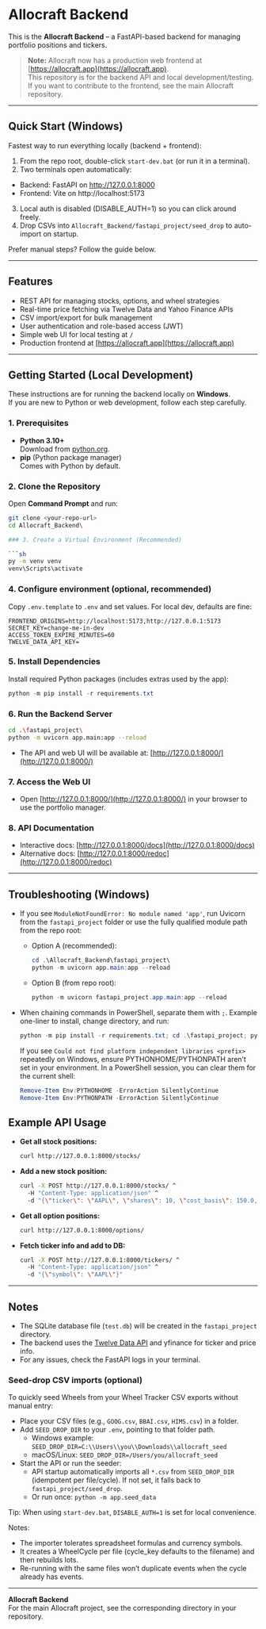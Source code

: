 # Allocraft Backend

This is the **Allocraft Backend** – a FastAPI-based backend for managing portfolio positions and tickers.

> **Note:** Allocraft now has a production web frontend at [https://allocraft.app](https://allocraft.app).  
> This repository is for the backend API and local development/testing.  
> If you want to contribute to the frontend, see the main Allocraft repository.

---

## Quick Start (Windows)

Fastest way to run everything locally (backend + frontend):

1) From the repo root, double-click `start-dev.bat` (or run it in a terminal).
2) Two terminals open automatically:
  - Backend: FastAPI on http://127.0.0.1:8000
  - Frontend: Vite on http://localhost:5173
3) Local auth is disabled (DISABLE_AUTH=1) so you can click around freely.
4) Drop CSVs into `Allocraft_Backend/fastapi_project/seed_drop` to auto-import on startup.

Prefer manual steps? Follow the guide below.

---

## Features

- REST API for managing stocks, options, and wheel strategies
- Real-time price fetching via Twelve Data and Yahoo Finance APIs
- CSV import/export for bulk management
- User authentication and role-based access (JWT)
- Simple web UI for local testing at `/`
- Production frontend at [https://allocraft.app](https://allocraft.app)

---

## Getting Started (Local Development)

These instructions are for running the backend locally on **Windows**.  
If you are new to Python or web development, follow each step carefully.

### 1. Prerequisites

- **Python 3.10+**  
  Download from [python.org](https://www.python.org/downloads/windows/).
- **pip** (Python package manager)  
  Comes with Python by default.

### 2. Clone the Repository

Open **Command Prompt** and run:

```sh
git clone <your-repo-url>
cd Allocraft_Backend\

### 3. Create a Virtual Environment (Recommended)

```sh
py -m venv venv
venv\Scripts\activate
```

### 4. Configure environment (optional, recommended)

Copy `.env.template` to `.env` and set values. For local dev, defaults are fine:

```
FRONTEND_ORIGINS=http://localhost:5173,http://127.0.0.1:5173
SECRET_KEY=change-me-in-dev
ACCESS_TOKEN_EXPIRE_MINUTES=60
TWELVE_DATA_API_KEY=
```

### 5. Install Dependencies

Install required Python packages (includes extras used by the app):

```powershell
python -m pip install -r requirements.txt
```

### 6. Run the Backend Server

```sh
cd .\fastapi_project\
python -m uvicorn app.main:app --reload
```

- The API and web UI will be available at: [http://127.0.0.1:8000/](http://127.0.0.1:8000/)

### 7. Access the Web UI

- Open [http://127.0.0.1:8000/](http://127.0.0.1:8000/) in your browser to use the portfolio manager.

### 8. API Documentation

- Interactive docs: [http://127.0.0.1:8000/docs](http://127.0.0.1:8000/docs)
- Alternative docs: [http://127.0.0.1:8000/redoc](http://127.0.0.1:8000/redoc)

---

## Troubleshooting (Windows)

- If you see `ModuleNotFoundError: No module named 'app'`, run Uvicorn from the `fastapi_project` folder or use the fully qualified module path from the repo root:

  - Option A (recommended):

    ```powershell
    cd .\Allocraft_Backend\fastapi_project\
    python -m uvicorn app.main:app --reload
    ```

  - Option B (from repo root):

    ```powershell
    python -m uvicorn fastapi_project.app.main:app --reload
    ```

- When chaining commands in PowerShell, separate them with `;`. Example one-liner to install, change directory, and run:

  ```powershell
  python -m pip install -r requirements.txt; cd .\fastapi_project; python -m uvicorn app.main:app --reload
  ```

  If you see `Could not find platform independent libraries <prefix>` repeatedly on Windows, ensure PYTHONHOME/PYTHONPATH aren’t set in your environment. In a PowerShell session, you can clear them for the current shell:

  ```powershell
  Remove-Item Env:PYTHONHOME -ErrorAction SilentlyContinue
  Remove-Item Env:PYTHONPATH -ErrorAction SilentlyContinue
  ```

## Example API Usage

- **Get all stock positions:**

    ```sh
    curl http://127.0.0.1:8000/stocks/
    ```

- **Add a new stock position:**

    ```sh
    curl -X POST http://127.0.0.1:8000/stocks/ ^
      -H "Content-Type: application/json" ^
      -d "{\"ticker\": \"AAPL\", \"shares\": 10, \"cost_basis\": 150.0, \"status\": \"Open\"}"
    ```

- **Get all option positions:**

    ```sh
    curl http://127.0.0.1:8000/options/
    ```

- **Fetch ticker info and add to DB:**

    ```sh
    curl -X POST http://127.0.0.1:8000/tickers/ ^
      -H "Content-Type: application/json" ^
      -d "{\"symbol\": \"AAPL\"}"
    ```

---

## Notes

- The SQLite database file (`test.db`) will be created in the `fastapi_project` directory.
- The backend uses the [Twelve Data API](https://twelvedata.com/) and yfinance for ticker and price info.
- For any issues, check the FastAPI logs in your terminal.

### Seed-drop CSV imports (optional)

To quickly seed Wheels from your Wheel Tracker CSV exports without manual entry:

- Place your CSV files (e.g., `GOOG.csv`, `BBAI.csv`, `HIMS.csv`) in a folder.
- Add `SEED_DROP_DIR` to your `.env`, pointing to that folder path.
  - Windows example: `SEED_DROP_DIR=C:\\Users\\you\\Downloads\\allocraft_seed`
  - macOS/Linux: `SEED_DROP_DIR=/Users/you/allocraft_seed`
- Start the API or run the seeder:
  - API startup automatically imports all `*.csv` from `SEED_DROP_DIR` (idempotent per file/cycle). If not set, it falls back to `fastapi_project/seed_drop`.
  - Or run once: `python -m app.seed_data`

Tip: When using `start-dev.bat`, `DISABLE_AUTH=1` is set for local convenience.

Notes:
- The importer tolerates spreadsheet formulas and currency symbols.
- It creates a WheelCycle per file (cycle_key defaults to the filename) and then rebuilds lots.
- Re-running with the same files won’t duplicate events when the cycle already has events.

---

**Allocraft Backend**  
For the main Allocraft project, see the corresponding directory in your repository.